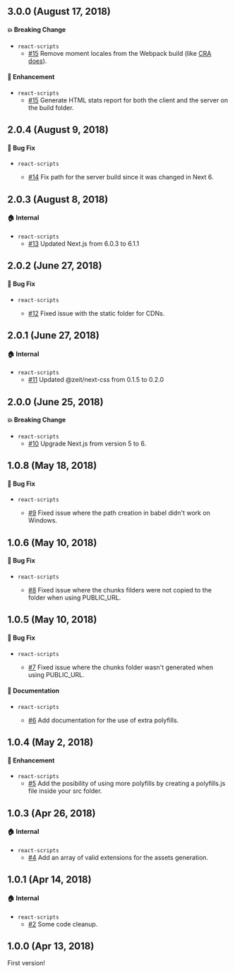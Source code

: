 ## 3.0.0 (August 17, 2018)

#### :boom: Breaking Change

* `react-scripts`
  * [#15](https://github.com/guestlinelabs/create-next-react-app/pull/15) Remove moment locales from the Webpack build (like [CRA does](https://github.com/facebook/create-react-app/blob/master/packages/react-scripts/template/README.md#momentjs-locales-are-missing)).

#### :nail_care: Enhancement

* `react-scripts`
  * [#15](https://github.com/guestlinelabs/create-next-react-app/pull/15) Generate HTML stats report for both the client and the server on the build folder.

## 2.0.4 (August 9, 2018)

#### :bug: Bug Fix

* `react-scripts`

  * [#14](https://github.com/guestlinelabs/create-next-react-app/pull/14) Fix path for the server build since it was changed in Next 6.

## 2.0.3 (August 8, 2018)

#### :house: Internal

* `react-scripts`
  * [#13](hhttps://github.com/guestlinelabs/create-next-react-app/pull/13) Updated Next.js from 6.0.3 to 6.1.1

## 2.0.2 (June 27, 2018)

#### :bug: Bug Fix

* `react-scripts`

  * [#12](https://github.com/guestlinelabs/create-next-react-app/pull/12) Fixed issue with the static folder for CDNs.

## 2.0.1 (June 27, 2018)

#### :house: Internal

* `react-scripts`
  * [#11](hhttps://github.com/guestlinelabs/create-next-react-app/pull/11) Updated @zeit/next-css from 0.1.5 to 0.2.0

## 2.0.0 (June 25, 2018)

#### :boom: Breaking Change

* `react-scripts`
  * [#10](https://github.com/guestlinelabs/create-next-react-app/pull/10) Upgrade Next.js from version 5 to 6.

## 1.0.8 (May 18, 2018)

#### :bug: Bug Fix

* `react-scripts`

  * [#9](https://github.com/guestlinelabs/create-next-react-app/pull/9) Fixed issue where the path creation in babel didn't work on Windows.

## 1.0.6 (May 10, 2018)

#### :bug: Bug Fix

* `react-scripts`

  * [#8](https://github.com/guestlinelabs/create-next-react-app/pull/8) Fixed issue where the chunks filders were not copied to the folder when using PUBLIC_URL.

## 1.0.5 (May 10, 2018)

#### :bug: Bug Fix

* `react-scripts`

  * [#7](https://github.com/guestlinelabs/create-next-react-app/pull/7) Fixed issue where the chunks folder wasn't generated when using PUBLIC_URL.

#### :memo: Documentation

* `react-scripts`

  * [#6](https://github.com/guestlinelabs/create-next-react-app/pull/6) Add documentation for the use of extra polyfills.

## 1.0.4 (May 2, 2018)

#### :nail_care: Enhancement

* `react-scripts`
  * [#5](https://github.com/guestlinelabs/create-next-react-app/pull/5) Add the posibility of using more polyfills by creating a polyfills.js file inside your src folder.

## 1.0.3 (Apr 26, 2018)

#### :house: Internal

* `react-scripts`
  * [#4](hhttps://github.com/guestlinelabs/create-next-react-app/pull/4) Add an array of valid extensions for the assets generation.

## 1.0.1 (Apr 14, 2018)

#### :house: Internal

* `react-scripts`
  * [#2](hhttps://github.com/guestlinelabs/create-next-react-app/pull/2) Some code cleanup.

## 1.0.0 (Apr 13, 2018)

First version!
